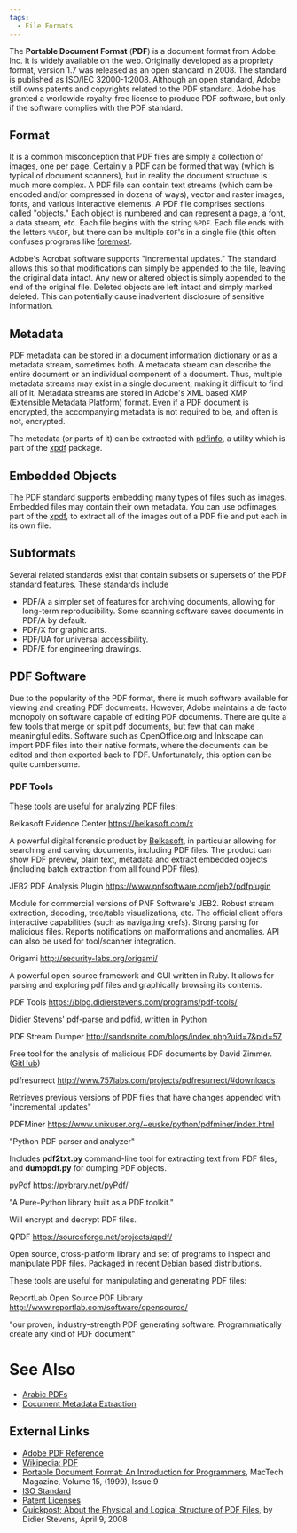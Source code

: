 ```yaml
---
tags:
  - File Formats
---
```

The **Portable Document Format** (**PDF**) is a document format from Adobe Inc.
It is widely available on the web.  Originally developed as a propriety format,
version 1.7 was released as an open standard in 2008. The standard is published
as ISO/IEC 32000-1:2008. Although an open standard, Adobe still owns patents
and copyrights related to the PDF standard. Adobe has granted a worldwide
royalty-free license to produce PDF software, but only if the software complies
with the PDF standard.

## Format

It is a common misconception that PDF files are simply a collection of
images, one per page. Certainly a PDF can be formed that way (which is
typical of document scanners), but in reality the document structure is
much more complex. A PDF file can contain text streams (which cam be
encoded and/or compressed in dozens of ways), vector and raster images,
fonts, and various interactive elements. A PDF file comprises sections
called "objects." Each object is numbered and can represent a page, a
font, a data stream, etc. Each file begins with the string `%PDF`. Each
file ends with the letters `%%EOF`, but there can be multiple `EOF`'s in
a single file (this often confuses programs like
[foremost](foremost.md).

Adobe's Acrobat software supports "incremental updates." The standard
allows this so that modifications can simply be appended to the file,
leaving the original data intact. Any new or altered object is simply
appended to the end of the original file. Deleted objects are left
intact and simply marked deleted. This can potentially cause inadvertent
disclosure of sensitive information.

## Metadata

PDF metadata can be stored in a document information dictionary or as a
metadata stream, sometimes both. A metadata stream can describe the
entire document or an individual component of a document. Thus, multiple
metadata streams may exist in a single document, making it difficult to
find all of it. Metadata streams are stored in Adobe's XML based XMP
(Extensible Metadata Platform) format. Even if a PDF document is
encrypted, the accompanying metadata is not required to be, and often is
not, encrypted.

The metadata (or parts of it) can be extracted with
[pdfinfo](pdfinfo.md), a utility which is part of the
[xpdf](xpdf.md) package.

## Embedded Objects

The PDF standard supports embedding many types of files such as images.
Embedded files may contain their own metadata. You can use pdfimages, part of
the [xpdf](xpdf.md), to extract all of the images out of a PDF file and put
each in its own file.

## Subformats

Several related standards exist that contain subsets or supersets of the
PDF standard features. These standards include

- PDF/A a simpler set of features for archiving documents, allowing for
  long-term reproducibility. Some scanning software saves documents in
  PDF/A by default.
- PDF/X for graphic arts.
- PDF/UA for universal accessibility.
- PDF/E for engineering drawings.

## PDF Software

Due to the popularity of the PDF format, there is much software
available for viewing and creating PDF documents. However, Adobe
maintains a de facto monopoly on software capable of editing PDF
documents. There are quite a few tools that merge or split pdf
documents, but few that can make meaningful edits. Software such as
OpenOffice.org and Inkscape can import PDF files into their native
formats, where the documents can be edited and then exported back to
PDF. Unfortunately, this option can be quite cumbersome.

### PDF Tools

These tools are useful for analyzing PDF files:

Belkasoft Evidence Center
<https://belkasoft.com/x>

A powerful digital forensic product by
[Belkasoft](belkasoft.md), in particular allowing for searching
and carving documents, including PDF files. The product can show PDF
preview, plain text, metadata and extract embedded objects (including
batch extraction from all found PDF files).

<!-- -->

JEB2 PDF Analysis Plugin
<https://www.pnfsoftware.com/jeb2/pdfplugin>

Module for commercial versions of PNF Software's JEB2. Robust stream
extraction, decoding, tree/table visualizations, etc. The official
client offers interactive capabilities (such as navigating xrefs).
Strong parsing for malicious files. Reports notifications on
malformations and anomalies. API can also be used for tool/scanner
integration.

<!-- -->

Origami
<http://security-labs.org/origami/>

A powerful open source framework and GUI written in Ruby. It allows for
parsing and exploring pdf files and graphically browsing its contents.

<!-- -->

PDF Tools
<https://blog.didierstevens.com/programs/pdf-tools/>

Didier Stevens'
[pdf-parse](https://blog.didierstevens.com/2008/10/30/pdf-parserpy/) and
pdfid, written in Python

<!-- -->

PDF Stream Dumper
<http://sandsprite.com/blogs/index.php?uid=7&pid=57>

Free tool for the analysis of malicious PDF documents by David Zimmer.
([GitHub](https://github.com/dzzie/pdfstreamdumper))

<!-- -->

pdfresurrect
<http://www.757labs.com/projects/pdfresurrect/#downloads>

Retrieves previous versions of PDF files that have changes appended with
"incremental updates"

<!-- -->

PDFMiner
<https://www.unixuser.org/~euske/python/pdfminer/index.html>

"Python PDF parser and analyzer"

Includes **pdf2txt.py** command-line tool for extracting text from PDF
files, and **dumppdf.py** for dumping PDF objects.

<!-- -->

pyPdf
<https://pybrary.net/pyPdf/>

"A Pure-Python library built as a PDF toolkit."

Will encrypt and decrypt PDF files.

<!-- -->

QPDF
<https://sourceforge.net/projects/qpdf/>

Open source, cross-platform library and set of programs to inspect and
manipulate PDF files. Packaged in recent Debian based distributions.

These tools are useful for manipulating and generating PDF files:

ReportLab Open Source PDF Library
<http://www.reportlab.com/software/opensource/>

"our proven, industry-strength PDF generating software. Programmatically
create any kind of PDF document"

# See Also

- [Arabic PDFs](arabic_pdfs.md)
- [Document Metadata Extraction](document_metadata_extraction.md)

## External Links

- [Adobe PDF
  Reference](http://partners.adobe.com/public/developer/pdf/index_reference.html)
- [Wikipedia: PDF](https://en.wikipedia.org/wiki/PDF)
- [Portable Document Format: An Introduction for
  Programmers](http://www.mactech.com/articles/mactech/Vol.15/15.09/PDFIntro/),
  MacTech Magazine, Volume 15, (1999), Issue 9
- [ISO
  Standard](http://www.iso.org/iso/iso_catalogue/catalogue_tc/catalogue_detail.htm?csnumber=51502)
- [Patent
  Licenses](http://partners.adobe.com/public/developer/support/topic_legal_notices.html)
- [Quickpost: About the Physical and Logical Structure of PDF
  Files](https://blog.didierstevens.com/2008/04/09/quickpost-about-the-physical-and-logical-structure-of-pdf-files/),
  by Didier Stevens, April 9, 2008

